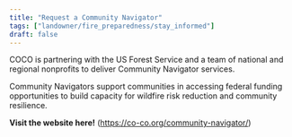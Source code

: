 ```yaml
---
title: "Request a Community Navigator"
tags: ["landowner/fire_preparedness/stay_informed"]
draft: false
---
```


COCO is partnering with the US Forest Service and a team of national and regional nonprofits to deliver Community Navigator services. 


Community Navigators support communities in accessing federal funding opportunities to build capacity for wildfire risk reduction and community resilience.


**Visit the website here!** (https://co-co.org/community-navigator/)


